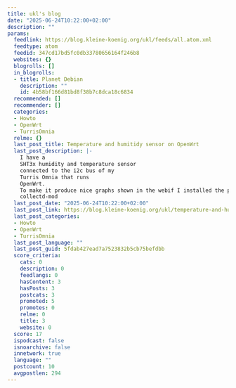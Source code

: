 ```yaml
---
title: ukl's blog
date: "2025-06-24T10:22:00+02:00"
description: ""
params:
  feedlink: https://blog.kleine-koenig.org/ukl/feeds/all.atom.xml
  feedtype: atom
  feedid: 347cd17bd5fc0db33780656164f246b8
  websites: {}
  blogrolls: []
  in_blogrolls:
  - title: Planet Debian
    description: ""
    id: 4b58bf166d81bd8f38b7c8dca18c6834
  recommended: []
  recommender: []
  categories:
  - Howto
  - OpenWrt
  - TurrisOmnia
  relme: {}
  last_post_title: Temperature and humitidy sensor on OpenWrt
  last_post_description: |-
    I have a
    SHT3x humidity and temperature sensor
    connected to the i2c bus of my
    Turris Omnia that runs
    OpenWrt.
    To make it produce nice graphs shown in the webif I installed the packages
    collectd-mod
  last_post_date: "2025-06-24T10:22:00+02:00"
  last_post_link: https://blog.kleine-koenig.org/ukl/temperature-and-humitidy-sensor-on-openwrt.html
  last_post_categories:
  - Howto
  - OpenWrt
  - TurrisOmnia
  last_post_language: ""
  last_post_guid: 5fdab427ead7a7523832b5cb75befdbb
  score_criteria:
    cats: 0
    description: 0
    feedlangs: 0
    hasContent: 3
    hasPosts: 3
    postcats: 3
    promoted: 5
    promotes: 0
    relme: 0
    title: 3
    website: 0
  score: 17
  ispodcast: false
  isnoarchive: false
  innetwork: true
  language: ""
  postcount: 10
  avgpostlen: 294
---
```

